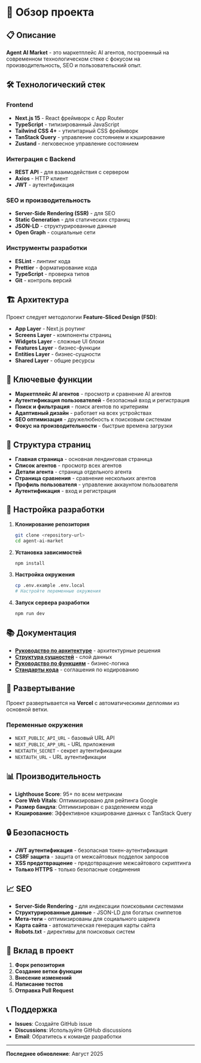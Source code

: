 # 🚀 Обзор проекта

## 📋 Описание

**Agent AI Market** - это маркетплейс AI агентов, построенный на современном технологическом стеке
с фокусом на производительность, SEO и пользовательский опыт.

## 🛠️ Технологический стек

### Frontend

- **Next.js 15** - React фреймворк с App Router
- **TypeScript** - типизированный JavaScript
- **Tailwind CSS 4+** - утилитарный CSS фреймворк
- **TanStack Query** - управление состоянием и кэширование
- **Zustand** - легковесное управление состоянием

### Интеграция с Backend

- **REST API** - для взаимодействия с сервером
- **Axios** - HTTP клиент
- **JWT** - аутентификация

### SEO и производительность

- **Server-Side Rendering (SSR)** - для SEO
- **Static Generation** - для статических страниц
- **JSON-LD** - структурированные данные
- **Open Graph** - социальные сети

### Инструменты разработки

- **ESLint** - линтинг кода
- **Prettier** - форматирование кода
- **TypeScript** - проверка типов
- **Git** - контроль версий

## 🏗️ Архитектура

Проект следует методологии **Feature-Sliced Design (FSD)**:

- **App Layer** - Next.js роутинг
- **Screens Layer** - компоненты страниц
- **Widgets Layer** - сложные UI блоки
- **Features Layer** - бизнес-функции
- **Entities Layer** - бизнес-сущности
- **Shared Layer** - общие ресурсы

## 🎯 Ключевые функции

- **Маркетплейс AI агентов** - просмотр и сравнение AI агентов
- **Аутентификация пользователей** - безопасный вход и регистрация
- **Поиск и фильтрация** - поиск агентов по критериям
- **Адаптивный дизайн** - работает на всех устройствах
- **SEO оптимизация** - дружелюбность к поисковым системам
- **Фокус на производительности** - быстрые времена загрузки

## 📱 Структура страниц

- **Главная страница** - основная лендинговая страница
- **Список агентов** - просмотр всех агентов
- **Детали агента** - страница отдельного агента
- **Страница сравнения** - сравнение нескольких агентов
- **Профиль пользователя** - управление аккаунтом пользователя
- **Аутентификация** - вход и регистрация

## 🔧 Настройка разработки

1. **Клонирование репозитория**

   ```bash
   git clone <repository-url>
   cd agent-ai-market
   ```

2. **Установка зависимостей**

   ```bash
   npm install
   ```

3. **Настройка окружения**

   ```bash
   cp .env.example .env.local
   # Настройте переменные окружения
   ```

4. **Запуск сервера разработки**
   ```bash
   npm run dev
   ```

## 📚 Документация

- **[Руководство по архитектуре](../architecture/)** - архитектурные решения
- **[Структура сущностей](../architecture/entity-structure-guide.md)** - слой данных
- **[Руководство по функциям](../architecture/features-hooks-guide.md)** - бизнес-логика
- **[Стандарты кода](../code-standards.md)** - соглашения по кодированию

## 🚀 Развертывание

Проект развертывается на **Vercel** с автоматическими деплоями из основной ветки.

### Переменные окружения

- `NEXT_PUBLIC_API_URL` - базовый URL API
- `NEXT_PUBLIC_APP_URL` - URL приложения
- `NEXTAUTH_SECRET` - секрет аутентификации
- `NEXTAUTH_URL` - URL аутентификации

## 📊 Производительность

- **Lighthouse Score**: 95+ по всем метрикам
- **Core Web Vitals**: Оптимизировано для рейтинга Google
- **Размер бандла**: Оптимизирован с разделением кода
- **Кэширование**: Эффективное кэширование данных с TanStack Query

## 🔒 Безопасность

- **JWT аутентификация** - безопасная токен-аутентификация
- **CSRF защита** - защита от межсайтовых подделок запросов
- **XSS предотвращение** - предотвращение межсайтового скриптинга
- **Только HTTPS** - только безопасные соединения

## 📈 SEO

- **Server-Side Rendering** - для индексации поисковыми системами
- **Структурированные данные** - JSON-LD для богатых сниппетов
- **Мета-теги** - оптимизированы для социального шаринга
- **Карта сайта** - автоматическая генерация карты сайта
- **Robots.txt** - директивы для поисковых систем

## 🤝 Вклад в проект

1. **Форк репозитория**
2. **Создание ветки функции**
3. **Внесение изменений**
4. **Написание тестов**
5. **Отправка Pull Request**

## 📞 Поддержка

- **Issues**: Создайте GitHub issue
- **Discussions**: Используйте GitHub discussions
- **Email**: Обратитесь к команде разработки

---

**Последнее обновление**: Август 2025
